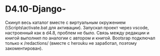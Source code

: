 # D4.10-Django-

Скинул весь каталог вместе с виртуальным окружением (\Scripts\activate.bat для активации).
Запускал проект через vscode, настроенный как в d4.8, проблем не было.
Связь между редакции и книгой выполнил по аналогии с автором и книгой.
Bootsrap подключал только к /redactions/ (вместе с herouku не заработал, поэтому закоментирован).

